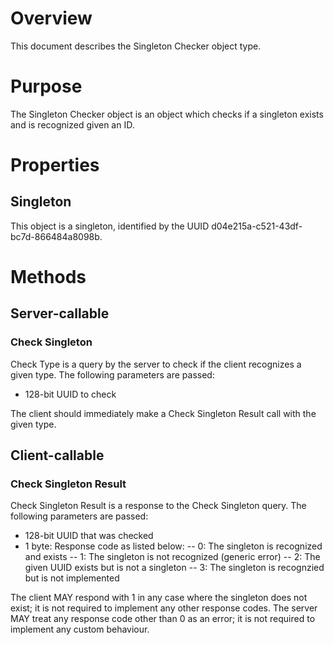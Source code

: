 # Overview
This document describes the Singleton Checker object type.

# Purpose
The Singleton Checker object is an object which checks if a singleton exists and is recognized given an ID.

# Properties
## Singleton
This object is a singleton, identified by the UUID d04e215a-c521-43df-bc7d-866484a8098b.

# Methods
## Server-callable
### Check Singleton
Check Type is a query by the server to check if the client recognizes a given type.  The following parameters are passed:
- 128-bit UUID to check

The client should immediately make a Check Singleton Result call with the given type.

## Client-callable
### Check Singleton Result
Check Singleton Result is a response to the Check Singleton query.  The following parameters are passed:
- 128-bit UUID that was checked
- 1 byte: Response code as listed below:
-- 0: The singleton is recognized and exists
-- 1: The singleton is not recognized (generic error)
-- 2: The given UUID exists but is not a singleton
-- 3: The singleton is recognzied but is not implemented

The client MAY respond with 1 in any case where the singleton does not exist; it is not required to implement any other response codes.
The server MAY treat any response code other than 0 as an error; it is not required to implement any custom behaviour.